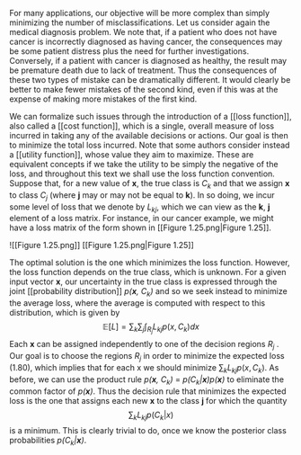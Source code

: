 For many applications, our objective will be more complex than simply minimizing the number of misclassifications. Let us consider again the medical diagnosis problem. We note that, if a patient who does not have cancer is incorrectly diagnosed as having cancer, the consequences may be some patient distress plus the need for further investigations. Conversely, if a patient with cancer is diagnosed as healthy, the result may be premature death due to lack of treatment. Thus the consequences of these two types of mistake can be dramatically different. It would clearly be better to make fewer mistakes of the second kind, even if this was at the expense of making more mistakes of the first kind.

We can formalize such issues through the introduction of a [[loss function]], also
called a [[cost function]], which is a single, overall measure of loss incurred in taking any of the available decisions or actions. Our goal is then to minimize the total loss incurred. Note that some authors consider instead a [[utility function]], whose value they aim to maximize. These are equivalent concepts if we take the utility to be simply the negative of the loss, and throughout this text we shall use the loss function convention. Suppose that, for a new value of **x**, the true class is $C_k$ and that we assign **x** to class $C_j$ (where **j** may or may not be equal to **k**). In so doing, we incur some level of loss that we denote by $L_{kj}$, which we can view as the **k**, **j** element of a loss matrix. For instance, in our cancer example, we might have a loss matrix of the form shown in [[Figure 1.25.png|Figure 1.25]].

![[Figure 1.25.png]]
[[Figure 1.25.png|Figure 1.25]]

The optimal solution is the one which minimizes the loss function. However, the loss function depends on the true class, which is unknown. For a given input vector **x**, our uncertainty in the true class is expressed through the joint [[probability distribution]] *p(**x**, $C_k$)* and so we seek instead to minimize the average loss, where the average is computed with respect to this distribution, which is given by
$$
\mathbb{E}[L] = \sum_k\sum_j\int_{R_j}L_{kj}p(x, C_k)dx
\tag{1.80}
$$
Each **x** can be assigned independently to one of the decision regions $R_j$ . Our goal is to choose the regions $R_j$ in order to minimize the expected loss (1.80), which implies that for each x we should minimize $\sum_k L_{kj}p(x, C_k)$. As before, we can use the product rule *p(**x**, $C_k$)* = *p($C_k$|**x**)p(**x**)* to eliminate the common factor of *p(**x**)*. Thus the decision rule that minimizes the expected loss is the one that assigns each new **x** to the class **j** for which the quantity
$$
\sum_kL_{kj}p(C_k|x)
\tag{1.81}
$$
is a minimum. This is clearly trivial to do, once we know the posterior class probabilities 
*p($C_k$|**x**)*.
